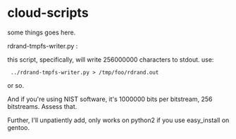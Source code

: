 cloud-scripts
=============
some things goes here.


rdrand-tmpfs-writer.py :

this script, specifically, will write 256000000 characters to stdout.
use: 

     ../rdrand-tmpfs-writer.py > /tmp/foo/rdrand.out 
or so.

And if you're using NIST software, it's 1000000 bits per bitstream, 256 bitstreams. Assess that.

Further, I'll unpatiently add, only works on python2 if you use easy_install on gentoo.
